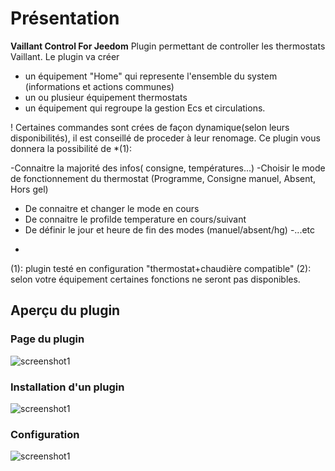 # Présentation

**Vaillant Control For Jeedom** 
Plugin permettant de controller les thermostats Vaillant.
Le plugin va créer 
- un équipement "Home" qui represente l'ensemble du system (informations et actions communes)
- un ou plusieur équipement thermostats
- un équipement qui regroupe la gestion Ecs et circulations.

! Certaines commandes sont crées de façon dynamique(selon leurs disponibilités), il est conseillé de proceder à leur renomage.
Ce plugin vous donnera la possibilité de *(1):

-Connaitre la majorité des infos( consigne, températures...)
-Choisir le mode de fonctionnement du thermostat (Programme, Consigne manuel, Absent, Hors gel)
- De connaitre et changer le mode en cours
- De connaitre le profilde temperature en cours/suivant  
- De définir le jour et heure de fin des modes (manuel/absent/hg)
-...etc


*
(1): plugin testé en configuration "thermostat+chaudière compatible"
(2): selon votre équipement certaines fonctions ne seront pas disponibles.


## Aperçu du plugin

### Page du plugin
![screenshot1](https://limad.github.io/plugins-docs/plugin-VaillantControl/images/VaillantControl_doc10.PNG)

### Installation d'un plugin
![screenshot1](https://limad.github.io/plugins-docs/plugin-VaillantControl/images/VaillantControl_doc1.PNG)

### Configuration
![screenshot1](https://limad.github.io/plugins-docs/plugin-VaillantControl/images/VaillantControl_doc2.PNG)
